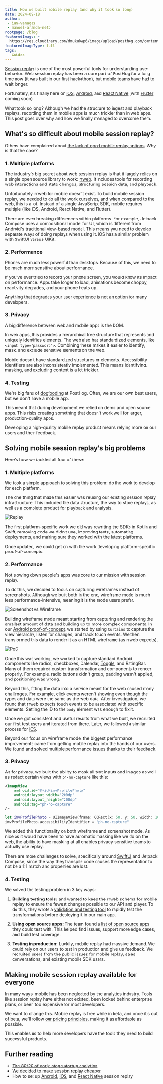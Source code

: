 ```yaml
---
title: How we built mobile replay (and why it took so long)
date: 2024-09-18
author:
 - ian-vanagas
 - manoel-aranda-neto
rootpage: /blog
featuredImage: >-
  https://res.cloudinary.com/dmukukwp6/image/upload/posthog.com/contents/images/blog/posthog-engineering-blog.png
featuredImageType: full
tags:
 - Guides
---
```


[Session replay](/session-replay) is one of the most powerful tools for understanding user behavior. Web session replay has been a core part of PostHog for a long time now (it was built in our first hackathon), but mobile teams have had to wait longer.

Fortunately, it's finally here on [iOS](/docs/session-replay/ios), [Android](/docs/session-replay/android), and [React Native](/docs/session-replay/react-native) (with [Flutter](https://github.com/PostHog/posthog-flutter/issues/69) coming soon). 

What took so long? Although we had the structure to ingest and playback replays, recording them in mobile apps is much trickier than in web apps. This post goes over why and how we finally managed to overcome them.

## What's so difficult about mobile session replay?

Others have complained about [the lack of good mobile replay options](https://medium.com/goodones/15-years-later-there-is-still-no-good-session-replay-for-ios-f8d335999737). Why is that the case?

### 1. Multiple platforms

The industry's big secret about web session replay is that it largely relies on a single open source library to work: [rrweb](https://github.com/rrweb-io/rrweb). It includes tools for recording web interactions and state changes, structuring session data, and playback. 

Unfortunately, rrweb for mobile doesn't exist. To build mobile session replay, we needed to do all the work ourselves, and when compared to the web, this is a lot. Instead of a single JavaScript SDK, mobile requires multiple (like iOS, Android, React Native, and Flutter). 

There are even breaking differences within platforms. For example, Jetpack Compose uses a compositional model for UI, which is different from Android's traditional view-based model. This means you need to develop separate ways of doing replays when using it. iOS has a similar problem with SwiftUI versus UIKit.

### 2. Performance

Phones are much less powerful than desktops. Because of this, we need to be much more sensitive about performance. 

If you've ever tried to record your phone screen, you would know its impact on performance. Apps take longer to load, animations become choppy, reactivity degrades, and your phone heats up.

Anything that degrades your user experience is not an option for many developers.

### 3. Privacy

A big difference between web and mobile apps is the DOM. 

In web apps, this provides a hierarchical tree structure that represents and uniquely identifies elements. The web also has standardized elements, like `<input type="password">`. Combining these makes it easier to identify, mask, and exclude sensitive elements on the web.

Mobile doesn't have standardized structures or elements. Accessibility identifiers are also inconsistently implemented. This means identifying, masking, and excluding content is a lot trickier.

### 4. Testing

We're big fans of [dogfooding](/product-engineers/dogfooding) at PostHog. Often, we are our own best users, but we don't have a mobile app. 

This meant that during development we relied on demo and open source apps. This risks creating something that doesn't work well for larger, production-quality apps.

Developing a high-quality mobile replay product means relying more on our users and their feedback.

## Solving mobile session replay's big problems

Here's how we tackled all four of these:

### 1. Multiple platforms

We took a simple approach to solving this problem: do the work to develop for each platform.

The one thing that made this easier was reusing our existing session replay infrastructure. This included the data structure, the way to store replays, as well as a complete product for playback and analysis.

![Replay](https://res.cloudinary.com/dmukukwp6/image/upload/replay_03a8c56981.png)

The first platform-specific work we did was rewriting the SDKs in Kotlin and Swift, removing code we didn't use, improving tests, automating deployments, and making sure they worked with the latest platforms.

Once updated, we could get on with the work developing platform-specific proof-of-concepts.

### 2. Performance

Not slowing down people's apps was core to our mission with session replay. 

To do this, we decided to focus on capturing wireframes instead of screenshots. Although we built both in the end, wireframe mode is much less performance-intensive, meaning it is the mode users prefer.

![Screenshot vs Wireframe](https://res.cloudinary.com/dmukukwp6/image/upload/wireframe_78ce94bd4b.png)

Building wireframe mode meant starting from capturing and rendering the smallest amount of data and building up to more complex components. In our [Android proof-of-concept](https://github.com/PostHog/posthog-android/pull/69), we started by using `Curtains` to capture the view hierarchy, listen for changes, and track touch events. We then transformed this data to render it as an HTML wireframe (as rrweb expects).

![PoC](https://res.cloudinary.com/dmukukwp6/image/upload/mobile_b85c032c93.png)

Once this was working, we worked to capture standard Android components like radios, checkboxes, Calendar, [Toggle](https://github.com/PostHog/posthog/pull/19279), and RatingBar. Many of them required custom transformation and components to render properly. For example, radio buttons didn't group, padding wasn't applied, and positioning was wrong.

Beyond this, fitting the data into a service meant for the web caused many challenges. For example, click events weren't showing even though the types and data were the same as the web data. After investigation, we found that rrweb expects touch events to be associated with specific elements. Setting the ID to the `body` element was enough to fix it.

Once we got consistent and useful results from what we built, we recruited our first test users and iterated from there. Later, we followed a similar process for [iOS](https://github.com/PostHog/posthog-ios/pull/115).

Beyond our focus on wireframe mode, the biggest performance improvements came from getting mobile replay into the hands of our users. We found and solved multiple performance issues thanks to their feedback.

### 3. Privacy

As for privacy, we built the ability to mask all text inputs and images as well as redact certain views with `ph-no-capture` like this:

<MultiLanguage>

```xml
<ImageView
    android:id="@+id/imvProfilePhoto"
    android:layout_width="200dp"
    android:layout_height="200dp"
    android:tag="ph-no-capture"
/>
```

```swift
let imvProfilePhoto = UIImageView(frame: CGRect(x: 50, y: 50, width: 100, height: 100))
imvProfilePhoto.accessibilityIdentifier = "ph-no-capture"
```

</MultiLanguage>

We added this functionality on both wireframe and screenshot mode. As nice as it would have been to have automatic masking like we do on the web, the ability to have masking at all enables privacy-sensitive teams to actually use replay. 

There are more challenges to solve, specifically around [SwiftUI](https://github.com/PostHog/posthog-ios/issues/162) and Jetpack Compose, since the way they transpile code causes the representation to not be a 1:1 match and properties are lost.

### 4. Testing

We solved the testing problem in 3 key ways:

1. **Building testing tools:** <TeamMember name="Paul D'Ambra" /> and <TeamMember name="Manoel Aranda Neto"> wanted to keep the rrweb schema for mobile replay to ensure the fewest changes possible to our API and player. To do this, they wrote a [validation and testing tool](https://github.com/PostHog/mobile-replay-data-transformer) to rapidly test the transformations before deploying it in our main app.

2. **Using open source apps:** The team found a [list of open source apps](https://github.com/pcqpcq/open-source-android-apps) they could test with. This helped find issues, support more edge cases, and build test coverage.

3. **Testing in production:** Luckily, mobile replay had massive demand. We could rely on our users to test in production and give us feedback. We recruited users from the public issues for mobile replay, sales conversations, and existing mobile SDK users.

## Making mobile session replay available for everyone

In many ways, mobile has been neglected by the analytics industry. Tools like session replay have either not existed, been locked behind enterprise plans, or been too expensive for most developers.

We want to change this. Mobile replay is free while in beta, and once it's out of beta, we'll follow [our pricing principles](/handbook/engineering/feature-pricing), making it as affordable as possible.

This enables us to help more developers have the tools they need to build successful products.

## Further reading

- [The 80/20 of early-stage startup analytics](/founders/early-stage-analytics)
- [We decided to make session replay cheaper](/blog/session-replay-pricing)
- How to set up [Android](/tutorials/android-session-replay), [iOS](/tutorials/ios-session-replay), and [React Native](/docs/session-replay/react-native) session replay
